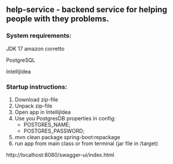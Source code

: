 ## help-service - backend service for helping people with they problems.

### System requirements:
JDK 17 amazon corretto

PostgreSQL

IntellijIdea

### Startup instructions:
1. Download zip-file
2. Unpack zip-file
3. Open app in IntellijIdea
4. Use you PostgresDB properties in config:
    - POSTGRES_NAME;
    - POSTGRES_PASSWORD;
5. mvn clean package spring-boot:repackage
6. run app from main class or from terminal (jar file in /target)

http://localhost:8080/swagger-ui/index.html